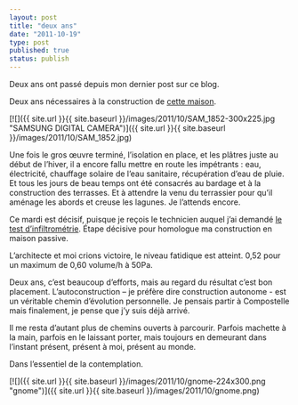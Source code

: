 ```yaml
---
layout: post
title: "deux ans"
date: "2011-10-19"
type: post
published: true
status: publish
---
```


Deux ans ont passé depuis mon dernier post sur ce blog.

Deux ans nécessaires à la construction de [cette maison](http://maisonpassive.choppin.be/ "cette maison").

[![]({{ site.url }}{{ site.baseurl }}/images/2011/10/SAM_1852-300x225.jpg "SAMSUNG DIGITAL CAMERA")]({{ site.url }}{{ site.baseurl }}/images/2011/10/SAM_1852.jpg)

Une fois le gros œuvre terminé, l’isolation en place, et les plâtres juste au début de l’hiver, il a encore fallu mettre en route les impétrants : eau, électricité, chauffage solaire de l’eau sanitaire, récupération d’eau de pluie. Et tous les jours de beau temps ont été consacrés au bardage et à la construction des terrasses. Et à attendre la venu du terrassier pour qu’il aménage les abords et creuse les lagunes. Je l’attends encore.

Ce mardi est décisif, puisque je reçois le technicien auquel j’ai demandé [le test d’infiltrométrie](http://fr.wikipedia.org/wiki/Test_d'infiltrom%C3%A9trie "infiltrométrie"). Étape décisive pour homologue ma construction en maison passive.

L’architecte et moi crions victoire, le niveau fatidique est atteint. 0,52 pour un maximum de 0,60 volume/h à 50Pa.

Deux ans, c’est beaucoup d’efforts, mais au regard du résultat c’est bon placement. L’autoconstruction – je préfère dire construction autonome - est un véritable chemin d’évolution personnelle. Je pensais partir à Compostelle mais finalement, je pense que j’y suis déjà arrivé.

Il me resta d’autant plus de chemins ouverts à parcourir. Parfois machette à la main, parfois en le laissant porter, mais toujours en demeurant dans l’instant présent, présent à moi, présent au monde.

Dans l’essentiel de la contemplation.

[![]({{ site.url }}{{ site.baseurl }}/images/2011/10/gnome-224x300.png "gnome")]({{ site.url }}{{ site.baseurl }}/images/2011/10/gnome.png)
